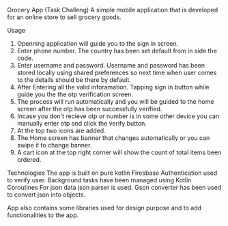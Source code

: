 Grocery App (Task Challeng)
A simple mobile application that is developed for an online store to sell grocery goods.

Usage
1. Openning application will guide you to the sign in screen.
2. Enter phone number. The country has been set default from in side the code.
3. Enter username and password. Username and password has been stored locally using shared preferences so next time when user comes to the details
   should be there by default.
4. After Entering all the valid inforamation. Tapping sign in button while guide you the the otp verification screen.
5. The process will run automatically and you will be guided to the home screen after the otp has been successfully verified.
6. Incase you don't recieve otp or number is in some other device you can manually enter otp and click the verify button.
7. At the top two icons are added.
9. The Home screen has banner that changes automatically or you can swipe it to change banner.
10. A cart icon at the top right corner will show the count of total items been ordered.

Technologies 
The app is built on pure kotlin 
Firesbase Authentication used to verify user.
Background tasks have been managed using Kotlin Coroutines
For json data json parser is used. 
Gson converter has been used to convert json into objects.

App also contains some libraries used for design purpose and to add functionalities to the app.




